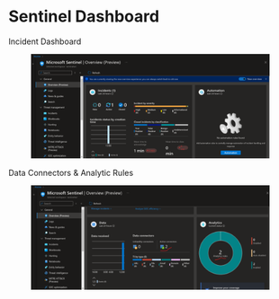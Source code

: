 # Sentinel Dashboard&#x20;

Incident Dashboard&#x20;

<figure><img src=".gitbook/assets/image (4).png" alt=""><figcaption></figcaption></figure>

Data Connectors & Analytic Rules

<figure><img src=".gitbook/assets/image (6).png" alt=""><figcaption></figcaption></figure>





